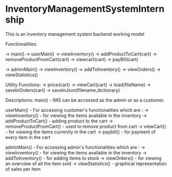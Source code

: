 # InventoryManagementSystemInternship
This is an inventory management system backend working model

Functionalities:

-> main()
-> userMain()
    -> viewInventory()
    -> addProductToCart(cart)
    -> removeProductFromCart(cart)
    -> viewcart(cart)
    -> payBill(cart)
    
-> adminMain()
    -> viewInventory()
    -> addToInventory()
    -> viewOrders()
    -> viewStatistics()
    
Utility Functions:
-> price(cart)
-> viewCart(cart)
-> load(fileName)
-> saveInOrders(cart)
-> saveInJson(filename,dictionary)


Descriptions:
main() - IMS can be accessed as the admin or as a customer. 

userMain() - For accessing customer's functionalities which are :
    -> viewInventory() - for viewing the items available in the inventory
    -> addProductToCart() - adding product to the cart
    -> removeProductFromCart() - used to remove product from cart
    -> viewCart() - for viewing the items currently in the cart
    -> paybill() - for payment of every item in the cart

adminMain() - For accessing admin's functionalities which are :
    -> viewInventory() - for viewing the items available in the inventory
    -> addToInventory() - for adding items to stock
    -> viewOrders() - for viewing an overview of all the item sold
    -> viewStatistics() - graphical representation of sales per item
